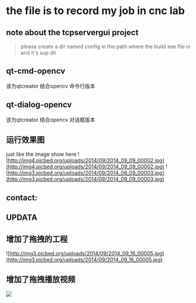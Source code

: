 # the file is to record my job in cnc lab
## note about the tcpservergui project
> please create a dir named config in the path where the build exe file in and it's sup dir

qt-cmd-opencv
---

该为qtcreator  结合opencv 命令行版本 

qt-dialog-opencv
---

该为qtcreator  结合opencv 对话框版本

运行效果图
---

just like the image show here
![http://img4.picbed.org/uploads/2014/09/2014_09_09_00002.jpg](http://img4.picbed.org/uploads/2014/09/2014_09_09_00002.jpg)
![http://img3.picbed.org/uploads/2014/09/2014_09_09_00003.jpg](http://img3.picbed.org/uploads/2014/09/2014_09_09_00003.jpg)

contact:
---

UPDATA
---


增加了拖拽的工程
---
![http://img3.picbed.org/uploads/2014/09/2014_09_16_00005.jpg](http://img3.picbed.org/uploads/2014/09/2014_09_16_00005.jpg)


增加了拖拽播放视频
---
![](http://bcs.duapp.com/yuliyang-ftp/2014-09-17_00002.jpg)